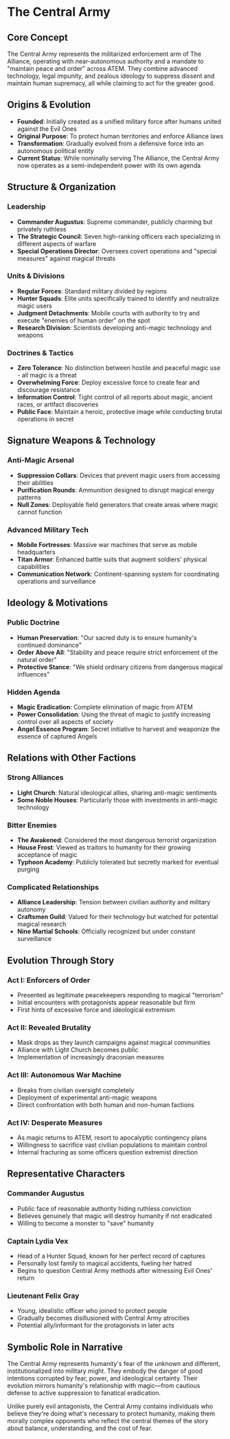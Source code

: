 # The Central Army

## Core Concept
The Central Army represents the militarized enforcement arm of The Alliance, operating with near-autonomous authority and a mandate to "maintain peace and order" across ATEM. They combine advanced technology, legal impunity, and zealous ideology to suppress dissent and maintain human supremacy, all while claiming to act for the greater good.

## Origins & Evolution
- **Founded**: Initially created as a unified military force after humans united against the Evil Ones
- **Original Purpose**: To protect human territories and enforce Alliance laws
- **Transformation**: Gradually evolved from a defensive force into an autonomous political entity
- **Current Status**: While nominally serving The Alliance, the Central Army now operates as a semi-independent power with its own agenda

## Structure & Organization

### Leadership
- **Commander Augustus**: Supreme commander, publicly charming but privately ruthless
- **The Strategic Council**: Seven high-ranking officers each specializing in different aspects of warfare
- **Special Operations Director**: Oversees covert operations and "special measures" against magical threats

### Units & Divisions
- **Regular Forces**: Standard military divided by regions
- **Hunter Squads**: Elite units specifically trained to identify and neutralize magic users
- **Judgment Detachments**: Mobile courts with authority to try and execute "enemies of human order" on the spot
- **Research Division**: Scientists developing anti-magic technology and weapons

### Doctrines & Tactics
- **Zero Tolerance**: No distinction between hostile and peaceful magic use - all magic is a threat
- **Overwhelming Force**: Deploy excessive force to create fear and discourage resistance
- **Information Control**: Tight control of all reports about magic, ancient races, or artifact discoveries
- **Public Face**: Maintain a heroic, protective image while conducting brutal operations in secret

## Signature Weapons & Technology

### Anti-Magic Arsenal
- **Suppression Collars**: Devices that prevent magic users from accessing their abilities
- **Purification Rounds**: Ammunition designed to disrupt magical energy patterns
- **Null Zones**: Deployable field generators that create areas where magic cannot function

### Advanced Military Tech
- **Mobile Fortresses**: Massive war machines that serve as mobile headquarters
- **Titan Armor**: Enhanced battle suits that augment soldiers' physical capabilities
- **Communication Network**: Continent-spanning system for coordinating operations and surveillance

## Ideology & Motivations

### Public Doctrine
- **Human Preservation**: "Our sacred duty is to ensure humanity's continued dominance"
- **Order Above All**: "Stability and peace require strict enforcement of the natural order"
- **Protective Stance**: "We shield ordinary citizens from dangerous magical influences"

### Hidden Agenda
- **Magic Eradication**: Complete elimination of magic from ATEM
- **Power Consolidation**: Using the threat of magic to justify increasing control over all aspects of society
- **Angel Essence Program**: Secret initiative to harvest and weaponize the essence of captured Angels

## Relations with Other Factions

### Strong Alliances
- **Light Church**: Natural ideological allies, sharing anti-magic sentiments
- **Some Noble Houses**: Particularly those with investments in anti-magic technology

### Bitter Enemies
- **The Awakened**: Considered the most dangerous terrorist organization
- **House Frost**: Viewed as traitors to humanity for their growing acceptance of magic
- **Typhoon Academy**: Publicly tolerated but secretly marked for eventual purging

### Complicated Relationships
- **Alliance Leadership**: Tension between civilian authority and military autonomy
- **Craftsmen Guild**: Valued for their technology but watched for potential magical research
- **Nine Martial Schools**: Officially recognized but under constant surveillance

## Evolution Through Story

### Act I: Enforcers of Order
- Presented as legitimate peacekeepers responding to magical "terrorism"
- Initial encounters with protagonists appear reasonable but firm
- First hints of excessive force and ideological extremism

### Act II: Revealed Brutality
- Mask drops as they launch campaigns against magical communities
- Alliance with Light Church becomes public
- Implementation of increasingly draconian measures

### Act III: Autonomous War Machine
- Breaks from civilian oversight completely
- Deployment of experimental anti-magic weapons
- Direct confrontation with both human and non-human factions

### Act IV: Desperate Measures
- As magic returns to ATEM, resort to apocalyptic contingency plans
- Willingness to sacrifice vast civilian populations to maintain control
- Internal fracturing as some officers question extremist direction

## Representative Characters

### Commander Augustus
- Public face of reasonable authority hiding ruthless conviction
- Believes genuinely that magic will destroy humanity if not eradicated
- Willing to become a monster to "save" humanity

### Captain Lydia Vex
- Head of a Hunter Squad, known for her perfect record of captures
- Personally lost family to magical accidents, fueling her hatred
- Begins to question Central Army methods after witnessing Evil Ones' return

### Lieutenant Felix Gray
- Young, idealistic officer who joined to protect people
- Gradually becomes disillusioned with Central Army atrocities
- Potential ally/informant for the protagonists in later acts

## Symbolic Role in Narrative
The Central Army represents humanity's fear of the unknown and different, institutionalized into military might. They embody the danger of good intentions corrupted by fear, power, and ideological certainty. Their evolution mirrors humanity's relationship with magic—from cautious defense to active suppression to fanatical eradication.

Unlike purely evil antagonists, the Central Army contains individuals who believe they're doing what's necessary to protect humanity, making them morally complex opponents who reflect the central themes of the story about balance, understanding, and the cost of fear.
